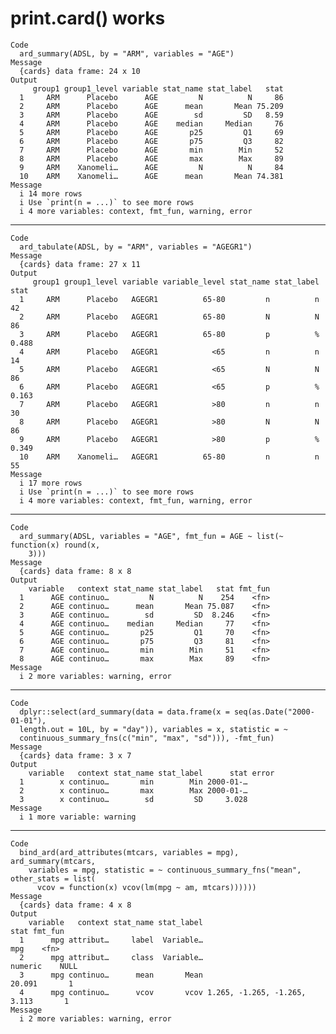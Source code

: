 # print.card() works

    Code
      ard_summary(ADSL, by = "ARM", variables = "AGE")
    Message
      {cards} data frame: 24 x 10
    Output
         group1 group1_level variable stat_name stat_label   stat
      1     ARM      Placebo      AGE         N          N     86
      2     ARM      Placebo      AGE      mean       Mean 75.209
      3     ARM      Placebo      AGE        sd         SD   8.59
      4     ARM      Placebo      AGE    median     Median     76
      5     ARM      Placebo      AGE       p25         Q1     69
      6     ARM      Placebo      AGE       p75         Q3     82
      7     ARM      Placebo      AGE       min        Min     52
      8     ARM      Placebo      AGE       max        Max     89
      9     ARM    Xanomeli…      AGE         N          N     84
      10    ARM    Xanomeli…      AGE      mean       Mean 74.381
    Message
      i 14 more rows
      i Use `print(n = ...)` to see more rows
      i 4 more variables: context, fmt_fun, warning, error

---

    Code
      ard_tabulate(ADSL, by = "ARM", variables = "AGEGR1")
    Message
      {cards} data frame: 27 x 11
    Output
         group1 group1_level variable variable_level stat_name stat_label  stat
      1     ARM      Placebo   AGEGR1          65-80         n          n    42
      2     ARM      Placebo   AGEGR1          65-80         N          N    86
      3     ARM      Placebo   AGEGR1          65-80         p          % 0.488
      4     ARM      Placebo   AGEGR1            <65         n          n    14
      5     ARM      Placebo   AGEGR1            <65         N          N    86
      6     ARM      Placebo   AGEGR1            <65         p          % 0.163
      7     ARM      Placebo   AGEGR1            >80         n          n    30
      8     ARM      Placebo   AGEGR1            >80         N          N    86
      9     ARM      Placebo   AGEGR1            >80         p          % 0.349
      10    ARM    Xanomeli…   AGEGR1          65-80         n          n    55
    Message
      i 17 more rows
      i Use `print(n = ...)` to see more rows
      i 4 more variables: context, fmt_fun, warning, error

---

    Code
      ard_summary(ADSL, variables = "AGE", fmt_fun = AGE ~ list(~ function(x) round(x,
        3)))
    Message
      {cards} data frame: 8 x 8
    Output
        variable   context stat_name stat_label   stat fmt_fun
      1      AGE continuo…         N          N    254    <fn>
      2      AGE continuo…      mean       Mean 75.087    <fn>
      3      AGE continuo…        sd         SD  8.246    <fn>
      4      AGE continuo…    median     Median     77    <fn>
      5      AGE continuo…       p25         Q1     70    <fn>
      6      AGE continuo…       p75         Q3     81    <fn>
      7      AGE continuo…       min        Min     51    <fn>
      8      AGE continuo…       max        Max     89    <fn>
    Message
      i 2 more variables: warning, error

---

    Code
      dplyr::select(ard_summary(data = data.frame(x = seq(as.Date("2000-01-01"),
      length.out = 10L, by = "day")), variables = x, statistic = ~
      continuous_summary_fns(c("min", "max", "sd"))), -fmt_fun)
    Message
      {cards} data frame: 3 x 7
    Output
        variable   context stat_name stat_label      stat error
      1        x continuo…       min        Min 2000-01-…      
      2        x continuo…       max        Max 2000-01-…      
      3        x continuo…        sd         SD     3.028      
    Message
      i 1 more variable: warning

---

    Code
      bind_ard(ard_attributes(mtcars, variables = mpg), ard_summary(mtcars,
        variables = mpg, statistic = ~ continuous_summary_fns("mean", other_stats = list(
          vcov = function(x) vcov(lm(mpg ~ am, mtcars))))))
    Message
      {cards} data frame: 4 x 8
    Output
        variable   context stat_name stat_label                         stat fmt_fun
      1      mpg attribut…     label  Variable…                          mpg    <fn>
      2      mpg attribut…     class  Variable…                      numeric    NULL
      3      mpg continuo…      mean       Mean                       20.091       1
      4      mpg continuo…      vcov       vcov 1.265, -1.265, -1.265, 3.113       1
    Message
      i 2 more variables: warning, error

